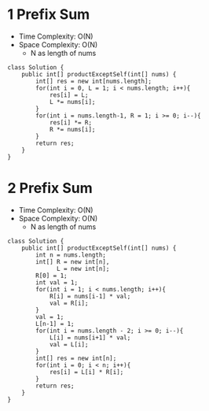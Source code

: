# 1 Prefix Sum 
* Time Complexity: O(N)
* Space Complexity: O(N)
	* N as length of nums
```
class Solution {
    public int[] productExceptSelf(int[] nums) {
        int[] res = new int[nums.length];
        for(int i = 0, L = 1; i < nums.length; i++){
            res[i] = L;
            L *= nums[i];
        }
        for(int i = nums.length-1, R = 1; i >= 0; i--){
            res[i] *= R;
            R *= nums[i];
        }
        return res;
    }
}
```
# 2 Prefix Sum 
* Time Complexity: O(N)
* Space Complexity: O(N)
	* N as length of nums
```
class Solution {
    public int[] productExceptSelf(int[] nums) {
        int n = nums.length;
        int[] R = new int[n],
              L = new int[n];
        R[0] = 1;
        int val = 1;
        for(int i = 1; i < nums.length; i++){
            R[i] = nums[i-1] * val;
            val = R[i];
        }
        val = 1;
        L[n-1] = 1;
        for(int i = nums.length - 2; i >= 0; i--){
            L[i] = nums[i+1] * val;
            val = L[i];
        }
        int[] res = new int[n];
        for(int i = 0; i < n; i++){
            res[i] = L[i] * R[i];
        }
        return res;
    }
}
```